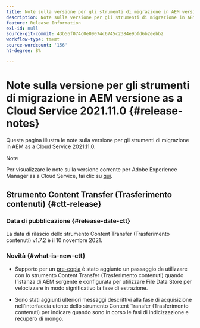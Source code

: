 ```yaml
---
title: Note sulla versione per gli strumenti di migrazione in AEM versione as a Cloud Service 2021.11.0
description: Note sulla versione per gli strumenti di migrazione in AEM versione as a Cloud Service 2021.11.0
feature: Release Information
exl-id: null
source-git-commit: 43b56f074c0e09074c6745c2384e9bfd6b2eebb2
workflow-type: tm+mt
source-wordcount: '156'
ht-degree: 8%

---
```



# Note sulla versione per gli strumenti di migrazione in AEM versione as a Cloud Service 2021.11.0 {#release-notes}

Questa pagina illustra le note sulla versione per gli strumenti di migrazione in AEM as a Cloud Service 2021.11.0.

>[!NOTE]
>Per visualizzare le note sulla versione corrente per Adobe Experience Manager as a Cloud Service, fai clic su [qui](https://experienceleague.adobe.com/docs/experience-manager-cloud-service/release-notes/release-notes/release-notes-current.html?lang=it).

## Strumento Content Transfer (Trasferimento contenuti)  {#ctt-release}

### Data di pubblicazione {#release-date-ctt}

La data di rilascio dello strumento Content Transfer (Trasferimento contenuti) v1.7.2 è il 10 novembre 2021.

### Novità {#what-is-new-ctt}

* Supporto per un [pre-copia](https://experienceleague.adobe.com/docs/experience-manager-cloud-service/moving/cloud-migration/content-transfer-tool/handling-large-content-repositories.html?lang=en) è stato aggiunto un passaggio da utilizzare con lo strumento Content Transfer (Trasferimento contenuti) quando l’istanza di AEM sorgente è configurata per utilizzare File Data Store per velocizzare in modo significativo la fase di estrazione.

* Sono stati aggiunti ulteriori messaggi descrittivi alla fase di acquisizione nell’interfaccia utente dello strumento Content Transfer (Trasferimento contenuti) per indicare quando sono in corso le fasi di indicizzazione e recupero di mongo.